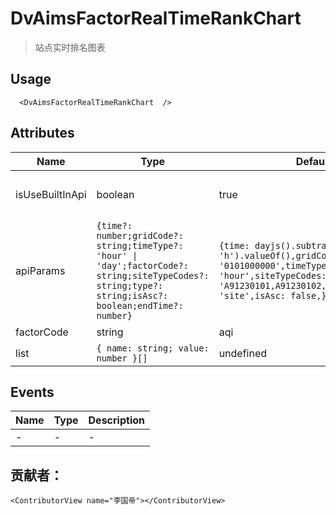# DvAimsFactorRealTimeRankChart

> 站点实时排名图表

## Usage

```vue
  <DvAimsFactorRealTimeRankChart  />
```

## Attributes
| Name | Type   | Default | Description |
| --- |--------|---------|-------------|
| isUseBuiltInApi | boolean | true | 是否使用内置接口进行数据查询|
| apiParams | ```{time?: number;gridCode?: string;timeType?: 'hour' \| 'day';factorCode?: string;siteTypeCodes?: string;type?: string;isAsc?: boolean;endTime?: number}``` | ```{time: dayjs().subtract(1, 'h').valueOf(),gridCode: '0101000000',timeType: 'hour',siteTypeCodes: 'A91230101,A91230102,A91230103',type: 'site',isAsc: false,}``` | 内置接口查询参数 |
| factorCode | string | aqi | 查询因子 |
| list | ```{ name: string; value: number }[]``` | undefined | 外部数据 |


## Events

| Name | Type | Description |
| --- | --- |-------------|
| - | - | - |

## 贡献者：

```vue
<ContributorView name="李国帝"></ContributorView>
```
